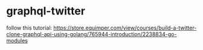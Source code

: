 # graphql-twitter
follow this tutorial: https://store.equimper.com/view/courses/build-a-twitter-clone-graphql-api-using-golang/765944-introduction/2238834-go-modules
